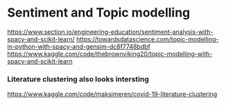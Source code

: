 # Sentiment and Topic modelling

https://www.section.io/engineering-education/sentiment-analysis-with-spacy-and-scikit-learn/
https://towardsdatascience.com/topic-modelling-in-python-with-spacy-and-gensim-dc8f7748bdbf
https://www.kaggle.com/code/thebrownviking20/topic-modelling-with-spacy-and-scikit-learn


### Literature clustering also looks intersting
https://www.kaggle.com/code/maksimeren/covid-19-literature-clustering